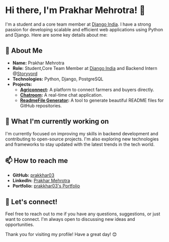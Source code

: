 # Hi there, I'm Prakhar Mehrotra! 👋

I'm a student and a core team member at [Django India](https://www.djangoproject.com/community/). I have a strong passion for developing scalable and efficient web applications using Python and Django. Here are some key details about me:

## 🚀 About Me

- **Name:** Prakhar Mehrotra
- **Role:** Student,Core Team Member at [Django India](https://djangoindia.org) and Backend Intern @[Storyvord](https://storyvord.io)
- **Technologies:** Python, Django, PostgreSQL
- **Projects:**
  - **[Agriconnect](https://github.com/prakkhar03/agriconnect):** A platform to connect farmers and buyers directly.
  - **[Chatroom](https://github.com/prakkhar03/chatroom):** A real-time chat application.
  - **[ReadmeFile Generator](https://github.com/prakkhar03/readmefile-generator):** A tool to generate beautiful README files for GitHub repositories.

## 🌱 What I'm currently working on

I'm currently focused on improving my skills in backend development and contributing to open-source projects. I'm also exploring new technologies and frameworks to stay updated with the latest trends in the tech world.

## 📫 How to reach me

- **GitHub:** [prakkhar03](https://github.com/prakkhar03)
- **LinkedIn:** [Prakhar Mehrotra](https://www.linkedin.com/in/prakkhar03/)
- **Portfolio:** [prakkhar03's Portfolio](https://portfolio-three-psi-31.vercel.app/)

## 💬 Let's connect!

Feel free to reach out to me if you have any questions, suggestions, or just want to connect. I'm always open to discussing new ideas and opportunities.

Thank you for visiting my profile! Have a great day! 😊
